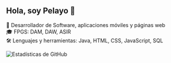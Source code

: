 ## Hola, soy Pelayo 👋
🌱 Desarrollador de Software, aplicaciones móviles y páginas web  
🎓 FPGS: DAM, DAW, ASIR  
🛠️ Lenguajes y herramientas: Java, HTML, CSS, JavaScript, SQL  

![Estadísticas de GitHub](https://github-readme-stats.vercel.app/api?username=Pelayus&show_icons=true&theme=radical)

